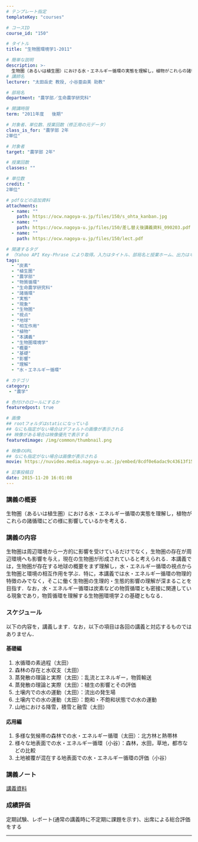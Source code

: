 ```yaml
---
# テンプレート指定
templateKey: "courses"

# コースID
course_id: "150"

# タイトル
title: "生物圏環境学1-2011"

# 簡単な説明
description: >-
  生物圏（あるいは植生圏）における水・エネルギー循環の実態を理解し，植物がこれらの諸循環にどの様に影響しているかを考える． ....
# 講師名
lecturer: "太田岳史 教授, 小谷亜由美 助教"

# 部局名
department: "農学部／生命農学研究科"

# 開講時限
term: "2011年度	後期"

# 対象者、単位数、授業回数（修正用の元データ）
class_is_for: "農学部 2年
2単位"

# 対象者
target: "農学部 2年"

# 授業回数
classes: ""

# 単位数
credit: "
2単位"

# pdfなどの追加資料
attachments:
  - name: "" 
    path: https://ocw.nagoya-u.jp/files/150/s_ohta_kanban.jpg
  - name: "" 
    path: https://ocw.nagoya-u.jp/files/150/差し替え後講義資料_090203.pdf
  - name: "" 
    path: https://ocw.nagoya-u.jp/files/150/lect.pdf

# 関連するタグ
# （Yahoo API Key-Phrase により取得。入力はタイトル、部局名と授業ホーム、出力はキーフレーズ（tags））
tags:
  - "炭素"
  - "植生圏"
  - "農学部"
  - "物質循環"
  - "生命農学研究科"
  - "諸循環"
  - "実態"
  - "現象"
  - "生物圏"
  - "視点"
  - "地球"
  - "相互作用"
  - "植物"
  - "本講義"
  - "生物圏環境学"
  - "概要"
  - "基礎"
  - "影響"
  - "理解"
  - "水・エネルギー循環"

# カテゴリ
category:
 - "農学"

# 色付けのロールにするか
featuredpost: true

# 画像
## rootフォルダはstaticになっている
## なにも指定がない場合はデフォルトの画像が表示される
## 映像がある場合は映像優先で表示する
featuredimage: /img/common/thumbnail.png

# 映像のURL
## なにも指定がない場合は画像が表示される
movie: https://nuvideo.media.nagoya-u.ac.jp/embed/8cdf0e6adac9c43613f15bffb3cb1f70a58a4eb9

# 記事投稿日
date: 2015-11-20 16:01:08
---
```


### 講義の概要

生物圏（あるいは植生圏）における水・エネルギー循環の実態を理解し，植物がこれらの諸循環にどの様に影響しているかを考える．








 

### 講義の内容

生物圏は周辺環境から一方的に影響を受けているだけでなく，生物圏の存在が周辺環境へも影響を与え，現在の生物圏が形成されていると考えられる．本講義では，生物圏が存在する地球の概要をまず理解し，水・エネルギー循環の視点から生物圏と環境の相互作用を学ぶ．特に，本講義では水・エネルギー循環の物理的特徴のみでなく，そこに働く生物圏の生理的・生態的影響の理解が深まることを目指す．なお，水・エネルギー循環は炭素などの物質循環とも密接に関連している現象であり，物質循環を理解する生物圏環境学２の基礎ともなる．


<h3>スケジュール</h3>
<p>
以下の内容を，講義します．なお，以下の項目は各回の講義と対応するものではありません． 
</p>

<h4>基礎編</h4>
<ol>
<li>水循環の素過程（太田）
<li>森林の存在と水収支（太田） 
<li>蒸発散の理論と実際（太田）：乱流とエネルギー，物質輸送 
<li>蒸発散の理論と実際（太田）：植生の影響とその評価 
<li>土壌内での水の運動（太田）：流出の発生場 
<li>土壌内での水の運動（太田）：飽和・不飽和状態での水の運動 
<li>山地における降雪，積雪と融雪（太田） 
</ol>

<h4>応用編</h4>

<ol>
<li>多様な気候帯の森林での水・エネルギー循環（太田）：北方林と熱帯林 
<li>様々な地表面での水・エネルギー循環（小谷）：森林，水田，草地，都市などの比較 
<li>土地被覆が混在する地表面での水・エネルギー循環の評価（小谷） 
</ol>



### 講義ノート

[講義資料](https://ocw.nagoya-u.jp/files/150/lect.pdf) 





### 成績評価 

定期試験、レポート(通常の講義時に不定期に課題を示す)、出席による総合評価をする





-----